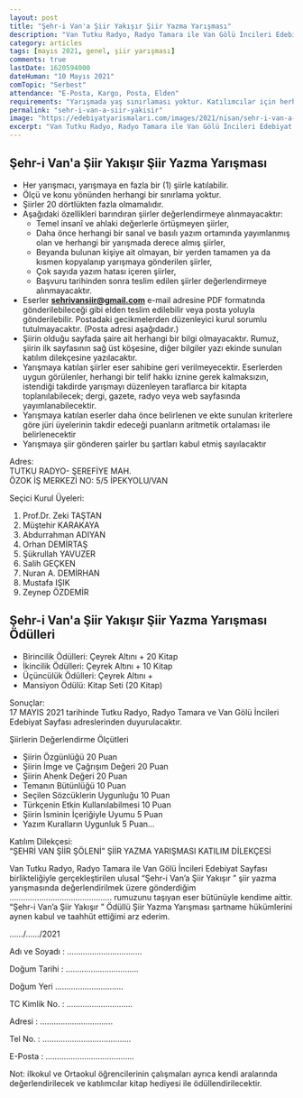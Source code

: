 ```yaml
---
layout: post
title: "Şehr-i Van'a Şiir Yakışır Şiir Yazma Yarışması"
description: "Van Tutku Radyo, Radyo Tamara ile Van Gölü İncileri Edebiyat Sayfası birlikteliğiyle gerçekleştirilen ulusal Şehr-İ Van'a Şiir Yakışır Şiir Yazma Yarışması düzenlenmektedir."
category: articles
tags: [mayıs 2021, genel, şiir yarışması]
comments: true
lastDate: 1620594000    
dateHuman: "10 Mayıs 2021"
comTopic: "Serbest"
attendance: "E-Posta, Kargo, Posta, Elden"
requirements: "Yarışmada yaş sınırlaması yoktur. Katılımcılar için herhangi bir şehir veya bölge sınırlaması yoktur. Yurt içi ve yurt dışından katılımlar mümkündür."
permalink: "sehr-i-van-a-siir-yakisir"
image: "https://edebiyatyarismalari.com/images/2021/nisan/sehr-i-van-a-siir-yakisir.jpg"
excerpt: "Van Tutku Radyo, Radyo Tamara ile Van Gölü İncileri Edebiyat Sayfası birlikteliğiyle gerçekleştirilen ulusal Şehr-İ Van'a Şiir Yakışır Şiir Yazma Yarışması düzenlenmektedir."
---
```


## Şehr-i Van'a Şiir Yakışır Şiir Yazma Yarışması
- Her yarışmacı, yarışmaya en fazla bir (1) şiirle katılabilir. 
- Ölçü ve konu yönünden herhangi bir sınırlama yoktur.
- Şiirler 20 dörtlükten fazla olmamalıdır.
- Aşağıdaki özellikleri barındıran şiirler değerlendirmeye alınmayacaktır:
    - Temel insanî ve ahlaki değerlerle örtüşmeyen şiirler,
    - Daha önce herhangi bir sanal ve basılı yazım ortamında yayımlanmış olan ve herhangi bir yarışmada derece almış şiirler,
    - Beyanda bulunan kişiye ait olmayan, bir yerden tamamen ya da kısmen kopyalanıp yarışmaya gönderilen şiirler,
    - Çok sayıda yazım hatası içeren şiirler,
    - Başvuru tarihinden sonra teslim edilen şiirler değerlendirmeye alınmayacaktır.
- Eserler **sehrivansiir@gmail.com** e-mail adresine PDF formatında gönderilebileceği gibi elden teslim edilebilir veya posta yoluyla gönderilebilir. Postadaki gecikmelerden düzenleyici kurul sorumlu tutulmayacaktır. (Posta adresi aşağıdadır.)
- Şiirin olduğu sayfada şaire ait herhangi bir bilgi olmayacaktır. Rumuz, şiirin ilk sayfasının sağ üst köşesine, diğer bilgiler yazı ekinde sunulan katılım dilekçesine yazılacaktır.
- Yarışmaya katılan şiirler eser sahibine geri verilmeyecektir. Eserlerden uygun görülenler, herhangi bir telif hakkı iznine gerek kalmaksızın, istendiği takdirde yarışmayı düzenleyen taraflarca bir kitapta toplanılabilecek; dergi, gazete, radyo veya web sayfasında yayımlanabilecektir.
- Yarışmaya katılan eserler daha önce belirlenen ve ekte sunulan kriterlere göre jüri üyelerinin takdir edeceği puanların aritmetik ortalaması ile belirlenecektir
- Yarışmaya şiir gönderen şairler bu şartları kabul etmiş sayılacaktır

Adres:  
TUTKU RADYO- ŞEREFİYE MAH.  
ÖZOK İŞ MERKEZİ NO: 5/5 İPEKYOLU/VAN  

Seçici Kurul Üyeleri:  
1. Prof.Dr. Zeki TAŞTAN 
2. Müştehir KARAKAYA 
3. Abdurrahman ADIYAN
4. Orhan DEMİRTAŞ 
5. Şükrullah YAVUZER 
6. Salih GEÇKEN 
7. Nuran A. DEMİRHAN 
8. Mustafa IŞIK 
9. Zeynep ÖZDEMİR 

## Şehr-i Van'a Şiir Yakışır Şiir Yazma Yarışması Ödülleri 
- Birincilik Ödülleri: Çeyrek Altını + 20 Kitap 
- İkincilik Ödülleri: Çeyrek Altını + 10 Kitap 
- Üçüncülük Ödülleri: Çeyrek Altını + 
- Mansiyon Ödülü: Kitap Seti (20 Kitap)

Sonuçlar:  
17 MAYIS 2021 tarihinde Tutku Radyo, Radyo Tamara ve Van Gölü İncileri Edebiyat Sayfası adreslerinden duyurulacaktır.

Şiirlerin Değerlendirme Ölçütleri  
- Şiirin Özgünlüğü  20 Puan
- Şiirin İmge ve Çağrışım Değeri  20 Puan
- Şiirin Ahenk Değeri  20 Puan
- Temanın Bütünlüğü  10 Puan
- Seçilen Sözcüklerin Uygunluğu  10 Puan
- Türkçenin Etkin Kullanılabilmesi  10 Puan
- Şiirin İsminin İçeriğiyle Uyumu  5 Puan
- Yazım Kuralların Uygunluk 5 Puan…

Katılım Dilekçesi:  
“ŞEHRİ VAN ŞİİR ŞÖLENİ” ŞİİR YAZMA YARIŞMASI KATILIM DİLEKÇESİ  
  
Van Tutku Radyo, Radyo Tamara ile Van Gölü İncileri Edebiyat Sayfası birlikteliğiyle gerçekleştirilen ulusal “Şehr-i Van’a Şiir Yakışır ” şiir yazma yarışmasında değerlendirilmek üzere gönderdiğim ……………………………………… rumuzunu taşıyan eser bütünüyle kendime aittir.  
“Şehr-i Van’a Şiir Yakışır ” Ödüllü Şiir Yazma Yarışması şartname hükümlerini aynen kabul ve taahhüt ettiğimi arz ederim.  
  
……/……/2021  
  
Adı ve Soyadı : …………………………...  
  
Doğum Tarihi : ……………..……………  
  
Doğum Yeri ….……………………..  
  
TC Kimlik No. : ………………….….…  
  
Adresi : …………………………..  
  
Tel No. : …………………………………  
  
E-Posta : …………………………………  
  
Not: ilkokul ve Ortaokul öğrencilerinin çalışmaları ayrıca kendi aralarında değerlendirilecek ve katılımcılar kitap hediyesi ile ödüllendirilecektir.  